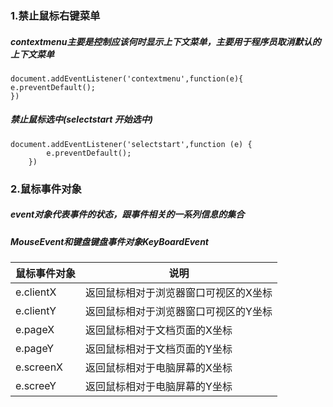### 1.禁止鼠标右键菜单

##### contextmenu主要是控制应该何时显示上下文菜单，主要用于程序员取消默认的上下文菜单

```
document.addEventListener('contextmenu',function(e){
e.preventDefault();
})
```

##### 禁止鼠标选中(selectstart 开始选中)

```
document.addEventListener('selectstart',function (e) {
		e.preventDefault();
    })
```

### 2.鼠标事件对象

##### event对象代表事件的状态，跟事件相关的一系列信息的集合

##### MouseEvent和键盘键盘事件对象KeyBoardEvent

| 鼠标事件对象 | 说明                                  |
| ------------ | ------------------------------------- |
| e.clientX    | 返回鼠标相对于浏览器窗口可视区的X坐标 |
| e.clientY    | 返回鼠标相对于浏览器窗口可视区的Y坐标 |
| e.pageX      | 返回鼠标相对于文档页面的X坐标         |
| e.pageY      | 返回鼠标相对于文档页面的Y坐标         |
| e.screenX    | 返回鼠标相对于电脑屏幕的X坐标         |
| e.screeY     | 返回鼠标相对于电脑屏幕的Y坐标         |

